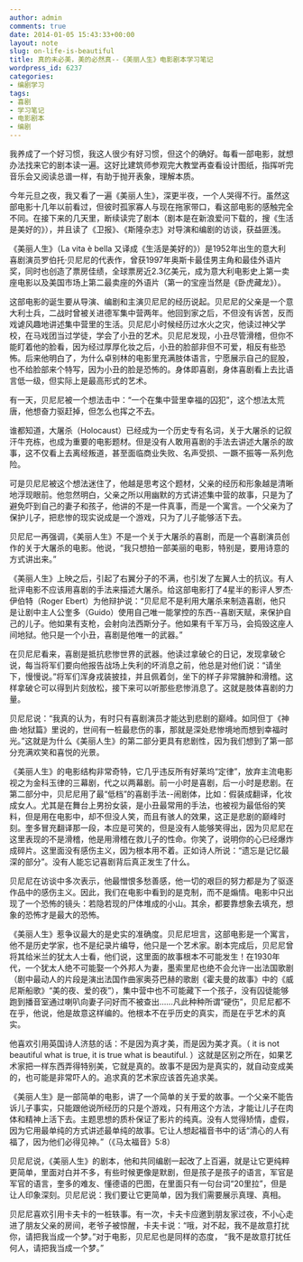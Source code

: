 ```yaml
---
author: admin
comments: true
date: 2014-01-05 15:43:33+00:00
layout: note
slug: on-life-is-beautiful
title: 真的未必美，美的必然真--《美丽人生》电影剧本学习笔记
wordpress_id: 6237
categories:
- 编剧学习
tags:
- 喜剧
- 学习笔记
- 电影剧本
- 编剧
---
```


我养成了一个好习惯，我这人很少有好习惯，但这个的确好。每看一部电影，就想办法找来它的剧本读一遍。这好比建筑师参观完大教堂再查看设计图纸，指挥听完音乐会又阅读总谱一样，有助于抛开表象，理解本质。

今年元旦之夜，我又看了一遍《美丽人生》，深更半夜，一个人哭得不行。虽然这部电影十几年以前看过，但彼时孤家寡人与现在拖家带口，看这部电影的感触完全不同。在接下来的几天里，断续读完了剧本（剧本是在新浪爱问下载的，搜《生活是美好的》），并且读了《卫报》、《斯隆杂志》对导演和编剧的访谈，获益匪浅。

《美丽人生》（La vita è bella 又译成《生活是美好的》）是1952年出生的意大利喜剧演员罗伯托·贝尼尼的代表作，曾获1997年奥斯卡最佳男主角和最佳外语片奖，同时也创造了票房佳绩，全球票房近2.3亿美元，成为意大利电影史上第一卖座电影以及美国市场上第二最卖座的外语片（第一的宝座当然是《卧虎藏龙》）。

这部电影的诞生要从导演、编剧和主演贝尼尼的经历说起。贝尼尼的父亲是一个意大利士兵，二战时曾被关进德军集中营两年。他回到家之后，不但没有诉苦，反而戏谑风趣地讲述集中营里的生活。贝尼尼小时候经历过水火之灾，他读过神父学校，在马戏团当过学徒，学会了小丑的艺术。贝尼尼发现，小丑尽管滑稽，但你不能盯着他的脸看，因为经过厚厚化妆之后，小丑的脸部非但不可爱，相反有些恐怖。后来他明白了，为什么卓别林的电影里充满肢体语言，宁愿展示自己的屁股，也不给脸部来个特写，因为小丑的脸是恐怖的。身体即喜剧，身体喜剧看上去比语言低一级，但实际上是最高形式的艺术。

有一天，贝尼尼被一个想法击中：“一个在集中营里幸福的囚犯”，这个想法太荒唐，他想奋力驱赶掉，但怎么也挥之不去。

谁都知道，大屠杀（Holocaust）已经成为一个历史专有名词，关于大屠杀的记叙汗牛充栋，也成为重要的电影题材。但是没有人敢用喜剧的手法去讲述大屠杀的故事，这不仅看上去离经叛道，甚至面临商业失败、名声受损、一蹶不振等一系列危险。

可是贝尼尼被这个想法迷住了，他越是思考这个题材，父亲的经历和形象越是清晰地浮现眼前。他忽然明白，父亲之所以用幽默的方式讲述集中营的故事，只是为了避免吓到自己的妻子和孩子，他讲的不是一件真事，而是一个寓言。一个父亲为了保护儿子，把悲惨的现实说成是一个游戏，只为了儿子能够活下去。

贝尼尼一再强调，《美丽人生》不是一个关于大屠杀的喜剧，而是一个喜剧演员创作的关于大屠杀的电影。他说，“我只想拍一部美丽的电影，特别是，要用诗意的方式讲出来。”

《美丽人生》上映之后，引起了右翼分子的不满，也引发了左翼人士的抗议。有人批评电影不应该用喜剧的手法来描述大屠杀。给这部电影打了4星半的影评人罗杰·伊伯特（Roger Ebert）为他辩护说：“贝尼尼不是利用大屠杀来制造喜剧，他只是让剧中主人公奎多（Guido）使用自己唯一能掌控的东西--喜剧天赋，来保护自己的儿子。他如果有支枪，会射向法西斯分子。他如果有千军万马，会捣毁这座人间地狱。他只是一个小丑，喜剧是他唯一的武器。”

在贝尼尼看来，喜剧是抵抗悲惨世界的武器。他读过拿破仑的日记，发现拿破仑说，每当将军们要向他报告战场上失利的坏消息之前，他总是对他们说：“请坐下，慢慢说。”将军们浑身戎装披挂，并且佩着剑，坐下的样子非常臃肿和滑稽。这样拿破仑可以得到片刻放松，接下来可以听那些悲惨消息了。这就是肢体喜剧的力量。

贝尼尼说：“我真的认为，有时只有喜剧演员才能达到悲剧的巅峰。如同但丁《神曲·地狱篇》里说的，世间有一桩最悲伤的事，那就是深处悲惨境地而想到幸福时光。”这就是为什么《美丽人生》的第二部分更具有悲剧性，因为我们想到了第一部分充满欢笑和喜悦的光景。

《美丽人生》的电影结构非常奇特，它几乎违反所有好莱坞“定律”，放弃主流电影视之为金科玉律的三幕剧，代之以两幕剧。前一小时是喜剧，后一小时是悲剧。在第二部分中，贝尼尼用了最“低档”的喜剧手法--闹剧体，比如：假装成翻译，化妆成女人。尤其是在舞台上男扮女装，是小丑最常用的手法，也被视为最低俗的笑料，但是用在电影中，却不但没人笑，而且有骇人的效果，这正是悲剧的巅峰时刻。奎多冒充翻译那一段，本应是可笑的，但是没有人能够笑得出，因为贝尼尼在这里表现的不是滑稽，他是用滑稽在救儿子的性命。你笑了，说明你的心已经爆炸成碎片。这里面没有感伤主义，因为根本用不着。正如诗人所说：“遗忘是记忆最深的部分”。没有人能忘记喜剧背后真正发生了什么。

贝尼尼在访谈中多次表示，他最憎恨多愁善感，他一切的艰巨的努力都是为了驱逐作品中的感伤主义。因此，我们在电影中看到的是克制，而不是煽情。电影中只出现了一个恐怖的镜头：若隐若现的尸体堆成的小山。其余，都要靠想象去填充，想象的恐怖才是最大的恐怖。

《美丽人生》惹争议最大的是史实的准确度。贝尼尼坦言，这部电影是一个寓言，他不是历史学家，也不是纪录片编导，他只是一个艺术家。剧本完成后，贝尼尼曾将其给米兰的犹太人士看，他们说，这里面的故事根本不可能发生！在1930年代，一个犹太人绝不可能娶一个外邦人为妻，墨索里尼也绝不会允许一出法国歌剧（剧中最动人的片段是演出法国作曲家奥芬巴赫的歌剧《霍夫曼的故事》中的《威尼斯船歌》“美的夜、爱的夜”），集中营中也不可能藏下一个孩子，没有囚徒能够跑到播音室通过喇叭向妻子问好而不被查出……凡此种种所谓“硬伤”，贝尼尼都不在乎，他说，他是故意这样编的。他根本不在乎历史的真实，而是在乎艺术的真实。

他喜欢引用英国诗人济慈的话：不是因为真才美，而是因为美才真。（ it is not beautiful what is true, it is true what is beautiful. ）这就是区别之所在，如果艺术家把一样东西弄得特别美，它就是真的。故事不是因为是真实的，就自动变成美的，也可能是非常吓人的。追求真的艺术家应该首先追求美。

《美丽人生》是一部简单的电影，讲了一个简单的关于爱的故事。一个父亲不能告诉儿子事实，只能跟他说所经历的只是个游戏，只有用这个方法，才能让儿子在肉体和精神上活下去。主题思想的质朴保证了影片的纯真。没有人觉得矫情，虚假，因为它用最单纯的方式讲述最单纯的故事。它让人想起福音书中的话“清心的人有福了，因为他们必得见神。”（《马太福音》5:8）

贝尼尼说，《美丽人生》的剧本，他和共同编剧一起改了上百遍，就是让它更纯粹更简单，里面对白并不多，有些时候更像是默剧，但是孩子是孩子的语言，军官是军官的语言，奎多的难友、懂德语的巴图，在里面只有一句台词“20里拉”，但是让人印象深刻。贝尼尼说：我们要让它更简单，因为我们需要展示真理、真相。

贝尼尼喜欢引用卡夫卡的一桩轶事。有一次，卡夫卡应邀到朋友家过夜，不小心走进了朋友父亲的房间，老爷子被惊醒，卡夫卡说：“哦，对不起，我不是故意打扰你，请把我当成一个梦。”对于电影，贝尼尼也是同样的态度， “我不是故意打扰任何人，请把我当成一个梦。”

